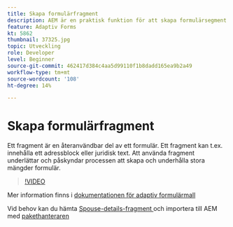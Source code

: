 ```yaml
---
title: Skapa formulärfragment
description: AEM är en praktisk funktion för att skapa formulärsegment som en panel eller en grupp fält endast en gång och återanvända dem i anpassade formulär.
feature: Adaptiv Forms
kt: 5862
thumbnail: 37325.jpg
topic: Utveckling
role: Developer
level: Beginner
source-git-commit: 462417d384c4aa5d99110f1b8dadd165ea9b2a49
workflow-type: tm+mt
source-wordcount: '108'
ht-degree: 14%

---
```



# Skapa formulärfragment

Ett fragment är en återanvändbar del av ett formulär. Ett fragment kan t.ex. innehålla ett adressblock eller juridisk text. Att använda fragment underlättar och påskyndar processen att skapa och underhålla stora mängder formulär.


>[!VIDEO](https://video.tv.adobe.com/v/37325/quality=9)



Mer information finns i [dokumentationen för adaptiv formulärmall](https://experienceleague.adobe.com/docs/experience-manager-65/forms/adaptive-forms-basic-authoring/adaptive-form-fragments.html)

Vid behov kan du hämta [Spouse-details-fragment ](assets/spouse-details-fragment.zip) och importera till AEM med [pakethanteraren](http://localhost:4502/crx/packmgr/index.jsp)





